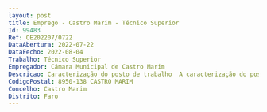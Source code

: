 ```yaml
--- 
layout: post
title: Emprego - Castro Marim - Técnico Superior
Id: 99483
Ref: OE202207/0722
DataAbertura: 2022-07-22
DataFecho: 2022-08-04
Trabalho: Técnico Superior
Empregador: Câmara Municipal de Castro Marim
Descricao: Caracterização do posto de trabalho  A caracterização do posto de trabalho consiste, para além das funções constantes no anexo à Lei n.º 35 2014, de 20 de junho, na sua atual redação, referido no n.º 2 do artigo 88.º da mesma lei, às quais corresponde o grau 3 de complexidade funcional de técnico superior em  Assegurar a execução e tramitação de todos os processos de contraordenação existentes no Município  Colaborar com o executivo e com as unidades orgânicas na elaboração de propostas de novas normas e regulamentos, bem como nas propostas de alterações das vigentes, por forma a manter atualizado o ordenamento jurídico municipal em face dos planos aprovados, das deliberações tomadas e dos diplomas legais de hierarquia superior, consultando, se for caso disso, os serviços municipais a que o assunto respeite  Proceder à leitura e análise da legislação publicada e providenciar pela divulgação dos assuntos com interesse nos diferentes serviços  Apoiar a Câmara Municipal e os serviços municipais na análise e interpretação de legislação, normas e regulamentos em vigor  Prestar apoio jurídico ao Presidente da Câmara Municipal quando este represente o Município em juízo  Coordenar, sempre que necessário, as informações dos diferentes serviços por forma a permitir ao Presidente da Câmara Municipal o exercício da competência tacitamente delegada de modificar ou revogar os atos praticados por funcionários municipais  Emitir pareceres jurídicos que lhe sejam solicitados pelos restantes serviços municipais  Exercer as funções que lhe forem cometidas pela Câmara Municipal, Presidente da Câmara, Vereador e ou pelo Dirigente da Unidade Orgânica no âmbito do contencioso.
CodigoPostal: 8950-138 CASTRO MARIM
Concelho: Castro Marim
Distrito: Faro
--- 
```

